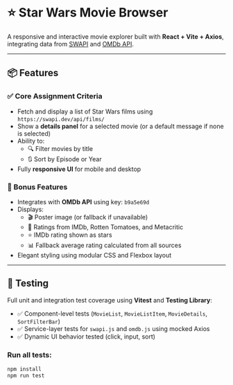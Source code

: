# ⭐ Star Wars Movie Browser

A responsive and interactive movie explorer built with **React + Vite + Axios**, integrating data from [SWAPI](https://swapi.dev) and [OMDb API](https://www.omdbapi.com/).

---

## 📦 Features

### ✅ Core Assignment Criteria
- Fetch and display a list of Star Wars films using `https://swapi.dev/api/films/`
- Show a **details panel** for a selected movie (or a default message if none is selected)
- Ability to:
  - 🔍 Filter movies by title
  - 🔃 Sort by Episode or Year
- Fully **responsive UI** for mobile and desktop

### 🌟 Bonus Features
- Integrates with **OMDb API** using key: `b9a5e69d`
- Displays:
  - 🎬 Poster image (or fallback if unavailable)
  - 🎯 Ratings from IMDb, Rotten Tomatoes, and Metacritic
  - ⭐ IMDb rating shown as stars
  - 📊 Fallback average rating calculated from all sources
- Elegant styling using modular CSS and Flexbox layout

---

## 🧪 Testing

Full unit and integration test coverage using **Vitest** and **Testing Library**:

- ✅ Component-level tests (`MovieList`, `MovieListItem`, `MovieDetails`, `SortFilterBar`)
- ✅ Service-layer tests for `swapi.js` and `omdb.js` using mocked Axios
- ✅ Dynamic UI behavior tested (click, input, sort)

### Run all tests:

```bash
npm install
npm run test
